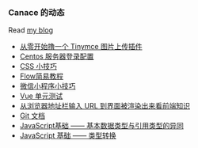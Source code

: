 ### Canace 的动态

Read [my blog](https://canace.site/)

<!-- BLOG-POST-LIST:START -->
- [从零开始撸一个 Tinymce 图片上传插件](https://canace.site/2020/11/19/%E6%92%B8%E4%B8%80%E4%B8%AAtinymce-img%E6%8F%92%E4%BB%B6/)
- [Centos 服务器登录配置](https://canace.site/2020/11/18/centos%E6%9C%8D%E5%8A%A1%E5%99%A8%E7%99%BB%E5%BD%95%E9%85%8D%E7%BD%AE/)
- [CSS 小技巧](https://canace.site/2020/11/11/CSS-%E5%B0%8F%E6%8A%80%E5%B7%A7/)
- [Flow简易教程](https://canace.site/2020/11/09/flow%E7%AE%80%E6%98%93%E6%95%99%E7%A8%8B/)
- [微信小程序小技巧](https://canace.site/2020/11/06/%E5%BE%AE%E4%BF%A1%E5%B0%8F%E7%A8%8B%E5%BA%8F%E8%B8%A9%E5%9D%91/)
- [Vue 单元测试](https://canace.site/2020/10/28/vue-test-unit/)
- [从浏览器地址栏输入 URL 到界面被渲染出来看前端知识](https://canace.site/2020/10/12/%E4%BB%8E%E8%BE%93%E5%85%A5url%E5%88%B0%E6%98%BE%E7%A4%BA%E7%94%BB%E9%9D%A2%E5%88%B0%E5%BA%95%E5%8F%91%E7%94%9F%E4%BA%86%E4%BB%80%E4%B9%88/)
- [Git 文档](https://canace.site/2020/10/10/git%E5%B8%B8%E7%94%A8%E5%91%BD%E4%BB%A4/)
- [JavaScript基础 —— 基本数据类型与引用类型的异同](https://canace.site/2020/10/10/javascript%E5%9F%BA%E7%A1%80-%E5%9F%BA%E6%9C%AC%E6%95%B0%E6%8D%AE%E7%B1%BB%E5%9E%8B%E4%B8%8E%E5%BC%95%E7%94%A8%E7%B1%BB%E5%9E%8B%E7%9A%84%E5%BC%82%E5%90%8C/)
- [JavaScript 基础 —— 类型转换](https://canace.site/2020/10/09/javascript%E5%9F%BA%E7%A1%80-%E7%B1%BB%E5%9E%8B%E8%BD%AC%E6%8D%A2/)
<!-- BLOG-POST-LIST:END -->



